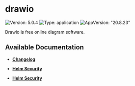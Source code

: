 # drawio

![Version: 5.0.4](https://img.shields.io/badge/Version-5.0.4-informational?style=flat-square) ![Type: application](https://img.shields.io/badge/Type-application-informational?style=flat-square) ![AppVersion: "20.8.23"](https://img.shields.io/badge/AppVersion-"20.8.23"-informational?style=flat-square)

Drawio is free online diagram software.

## Available Documentation

- [**Changelog**](CHANGELOG)

- [**Helm Security**](container-security)

- [**Helm Security**](helm-security)

